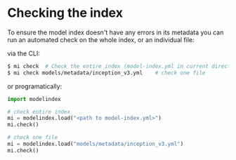 # Checking the index

To ensure the model index doesn't have any errors in its metadata you can run an automated check on the whole
index, or an individual file:

via the CLI:
```bash
$ mi check  # Check the entire index (model-index.yml in current directory)
$ mi check models/metadata/inception_v3.yml    # check one file
```

or programatically:

```python
import modelindex

# check entire index
mi = modelindex.load("<path to model-index.yml>")
mi.check()

# check one file
mi = modelindex.load("models/metadata/inception_v3.yml")
mi.check()
```




